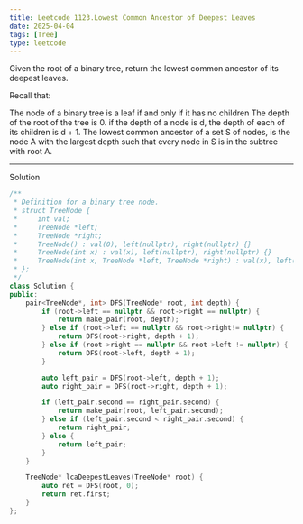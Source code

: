 ```yaml
---
title: Leetcode 1123.Lowest Common Ancestor of Deepest Leaves
date: 2025-04-04
tags: [Tree]
type: leetcode
---
```


Given the root of a binary tree, return the lowest common ancestor of its deepest leaves.

Recall that:

The node of a binary tree is a leaf if and only if it has no children
The depth of the root of the tree is 0. if the depth of a node is d, the depth of each of its children is d + 1.
The lowest common ancestor of a set S of nodes, is the node A with the largest depth such that every node in S is in the subtree with root A.

---

Solution
```C++
/**
 * Definition for a binary tree node.
 * struct TreeNode {
 *     int val;
 *     TreeNode *left;
 *     TreeNode *right;
 *     TreeNode() : val(0), left(nullptr), right(nullptr) {}
 *     TreeNode(int x) : val(x), left(nullptr), right(nullptr) {}
 *     TreeNode(int x, TreeNode *left, TreeNode *right) : val(x), left(left), right(right) {}
 * };
 */
class Solution {
public:
    pair<TreeNode*, int> DFS(TreeNode* root, int depth) {
        if (root->left == nullptr && root->right == nullptr) {
            return make_pair(root, depth);
        } else if (root->left == nullptr && root->right!= nullptr) {
            return DFS(root->right, depth + 1);
        } else if (root->right == nullptr && root->left != nullptr) {
            return DFS(root->left, depth + 1);
        }

        auto left_pair = DFS(root->left, depth + 1);
        auto right_pair = DFS(root->right, depth + 1);

        if (left_pair.second == right_pair.second) {
            return make_pair(root, left_pair.second);
        } else if (left_pair.second < right_pair.second) {
            return right_pair;
        } else {
            return left_pair;
        }
    }

    TreeNode* lcaDeepestLeaves(TreeNode* root) {
        auto ret = DFS(root, 0);
        return ret.first;
    }
};
```